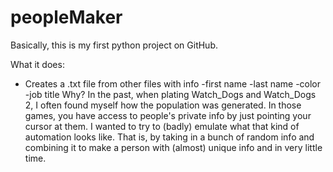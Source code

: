 # peopleMaker

Basically, this is my first python project on GitHub.

What it does: 
  - Creates a .txt file from other files with info
    -first name
    -last name
    -color
    -job title
Why?
In the past, when plating Watch_Dogs and Watch_Dogs 2, I often found myself how the population was generated.
In those games, you have access to people's private info by just pointing your cursor at them.
I wanted to try to (badly) emulate what that kind of automation looks like.
That is, by taking in a bunch of random info and combining it to make a person with (almost) unique info and in very little time.
